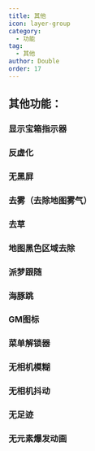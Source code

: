 ```yaml
---
title: 其他
icon: layer-group
category:
  - 功能
tag:
  - 其他
author: Double
order: 17
---
```


## 其他功能：
### 显示宝箱指示器
### 反虚化
### 无黑屏
### 去雾（去除地图雾气）
### 去草
### 地图黑色区域去除
### 派梦跟随
### 海豚跳
### GM图标
### 菜单解锁器
### 无相机模糊
### 无相机抖动
### 无足迹
### 无元素爆发动画
